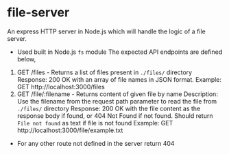 # file-server

An express HTTP server in Node.js which will handle the logic of a file server.
- Used built in Node.js `fs` module
The expected API endpoints are defined below,
1. GET /files - Returns a list of files present in `./files/` directory
Response: 200 OK with an array of file names in JSON format.
Example: GET http://localhost:3000/files
2. GET /file/:filename - Returns content of given file by name
    Description: Use the filename from the request path parameter to read the file from `./files/` directory
    Response: 200 OK with the file content as the response body if found, or 404 Not Found if not found. Should return `File not found` as text if file is not found
    Example: GET http://localhost:3000/file/example.txt
- For any other route not defined in the server return 404
